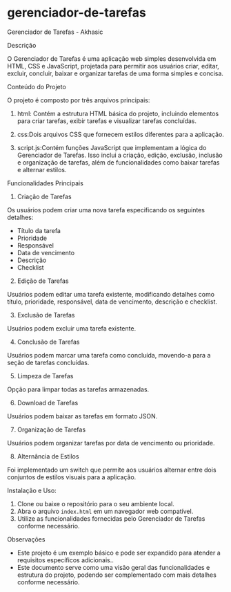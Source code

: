 # gerenciador-de-tarefas
Gerenciador de Tarefas - Akhasic

Descrição

O Gerenciador de Tarefas é uma aplicação web simples desenvolvida em HTML, CSS e JavaScript, projetada para permitir aos usuários criar, editar, excluir, concluir, baixar e organizar tarefas de uma forma simples e concisa.

Conteúdo do Projeto

O projeto é composto por três arquivos principais:

1. html: Contém a estrutura HTML básica do projeto, incluindo elementos para criar tarefas, exibir tarefas e visualizar tarefas concluídas.

2. css:Dois arquivos CSS que fornecem estilos diferentes para a aplicação.

3. script.js:Contém funções JavaScript que implementam a lógica do Gerenciador de Tarefas. Isso inclui a criação, edição, exclusão, inclusão e organização de tarefas, além de funcionalidades como baixar tarefas e alternar estilos.

Funcionalidades Principais

1. Criação de Tarefas

Os usuários podem criar uma nova tarefa especificando os seguintes detalhes:
   - Título da tarefa
   - Prioridade
   - Responsável
   - Data de vencimento
   - Descrição
   - Checklist

2. Edição de Tarefas

Usuários podem editar uma tarefa existente, modificando detalhes como título, prioridade, responsável, data de vencimento, descrição e checklist.

3. Exclusão de Tarefas

Usuários podem excluir uma tarefa existente.

4. Conclusão de Tarefas

Usuários podem marcar uma tarefa como concluída, movendo-a para a seção de tarefas concluídas.

5. Limpeza de Tarefas

Opção para limpar todas as tarefas armazenadas.

6. Download de Tarefas

Usuários podem baixar as tarefas em formato JSON.

7. Organização de Tarefas

Usuários podem organizar tarefas por data de vencimento ou prioridade.

8. Alternância de Estilos

Foi implementado um switch que permite aos usuários alternar entre dois conjuntos de estilos visuais para a aplicação.

Instalação e Uso:

1. Clone ou baixe o repositório para o seu ambiente local.
2. Abra o arquivo `index.html` em um navegador web compatível.
3. Utilize as funcionalidades fornecidas pelo Gerenciador de Tarefas conforme necessário.

Observações

- Este projeto é um exemplo básico e pode ser expandido para atender a requisitos específicos adicionais..
- Este documento serve como uma visão geral das funcionalidades e estrutura do projeto, podendo ser complementado com mais detalhes conforme necessário.

